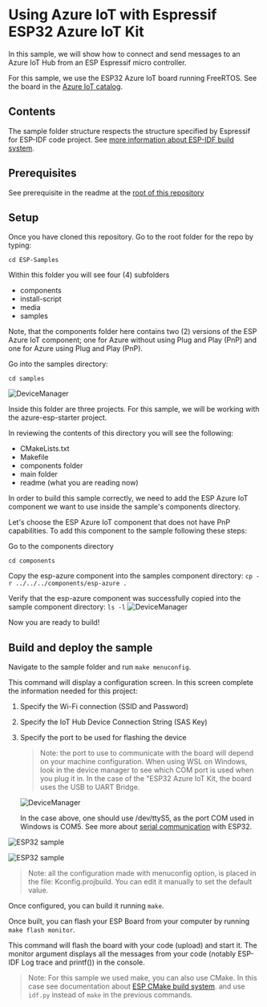 # Using Azure IoT with Espressif ESP32 Azure IoT Kit

In this sample, we will show how to connect and send messages to an Azure IoT Hub from an ESP Espressif micro controller.

For this sample, we use the ESP32 Azure IoT board running FreeRTOS. See the board in the [Azure IoT catalog](https://catalog.azureiotsolutions.com/details?title=AzureKit-ESP32&source=all-devices-page).

## Contents

The sample folder structure respects the structure specified by Espressif for ESP-IDF code project. See [more information about ESP-IDF build system](https://docs.espressif.com/projects/esp-idf/en/v3.3/api-guides/build-system.html).

## Prerequisites

See prerequisite in the readme at the [root of this repository](https://github.com/Azure-Samples/ESP-Samples#prerequisites)

## Setup

Once you have cloned this repository.  Go to the root folder for the repo by typing:

```cd ESP-Samples```

Within this folder you will see four (4) subfolders

* components
* install-script
* media
* samples

Note, that the components folder here contains two (2) versions of the ESP Azure IoT component; one for Azure without using Plug and Play (PnP) and one for Azure using Plug and Play (PnP).

Go into the samples directory:

`cd samples`

![DeviceManager](https://github.com/Azure-Samples/ESP-Samples/blob/master/media/esp_sample1.JPG)

Inside this folder are three projects.  For this sample, we will be working with the azure-esp-starter project. 

In reviewing the contents of this directory you will see the following:

* CMakeLists.txt
* Makefile
* components folder
* main folder
* readme (what you are reading now)

In order to build this sample correctly, we need to add the ESP Azure IoT component we want to use inside the sample's components directory.

Let's choose the ESP Azure IoT component that does not have PnP capabilities. To add this component to the sample following these steps:

Go to the components directory

`cd components`

Copy the esp-azure component into the samples component directory:
`cp -r ../../../components/esp-azure .`

Verify that the esp-azure component was successfully copied into the sample component directory:
`ls -l`
![DeviceManager](https://github.com/Azure-Samples/ESP-Samples/blob/master/media/esp_sample2.JPG)

Now you are ready to build!

## Build and deploy the sample

Navigate to the sample folder and run `make menuconfig`.

This command will display a configuration screen. In this screen complete the information needed for this project:

1. Specify the Wi-Fi connection (SSID and Password)
2. Specify the IoT Hub Device Connection String (SAS Key)
3. Specify the port to be used for flashing the device

   > Note: the port to use to communicate with the board will depend on your machine configuration. When using WSL on Windows, look in the device manager to see which COM port is used when you plug it in. In the case of the "ESP32 Azure IoT Kit, the board uses the USB to UART Bridge.

   ![DeviceManager](https://github.com/Azure-Samples/ESP-Samples/blob/master/media/deviceManager.JPG)

   In the case above, one should use /dev/ttyS5, as the port COM used in Windows is COM5. See more about [serial communication](https://docs.espressif.com/projects/esp-idf/en/stable/get-started/establish-serial-connection.html#connect-esp32-to-pc) with ESP32.

![ESP32 sample](https://github.com/Azure-Samples/ESP-Samples/blob/master/media/cfg_menu.JPG)

![ESP32 sample](https://github.com/Azure-Samples/ESP-Samples/blob/master/media/cfg_IoTHub.JPG)

> Note: all the configuration made with menuconfig option, is placed in the file: Kconfig.projbuild. You can edit it manually to set the default value.

Once configured, you can build it running `make`.

Once built, you can flash your ESP Board from your computer by running `make flash monitor`.

This command will flash the board with your code (upload) and start it. The monitor argument displays all the messages from your code (notably ESP-IDF Log trace and printf()) in the console.

> Note: For this sample we used make, you can also use CMake. In this case see documentation about [ESP CMake build system](https://docs.espressif.com/projects/esp-idf/en/v3.3/api-guides/build-system-cmake.html). and use `idf.py` instead of `make` in the previous commands.
